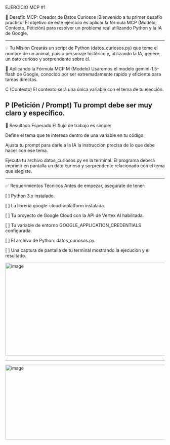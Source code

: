 EJERCICIO MCP #1

🐙 Desafío MCP: Creador de Datos Curiosos
¡Bienvenido a tu primer desafío práctico! El objetivo de este ejercicio es aplicar la fórmula MCP (Modelo, Contexto, Petición) para resolver un problema real utilizando Python y la IA de Google.

------------------------------------------------------------------------------------------------------------------------------------------------------------------------------------------------------------------

💡 Tu Misión
Crearás un script de Python (datos_curiosos.py) que tome el nombre de un animal, país o personaje histórico y, utilizando la IA, genere un dato curioso y sorprendente sobre él.

🔬 Aplicando la Fórmula MCP
M (Modelo)
Usaremos el modelo gemini-1.5-flash de Google, conocido por ser extremadamente rápido y eficiente para tareas directas.

C (Contexto)
El contexto será una única variable con el tema de tu elección.

P (Petición / Prompt)
Tu prompt debe ser muy claro y específico.
------------------------------------------------------------------------------------------------------------------------------------------------------------------------------------------------------------------

🎯 Resultado Esperado
El flujo de trabajo es simple:

Define el tema que te interesa dentro de una variable en tu código.

Ajusta tu prompt para darle a la IA la instrucción precisa de lo que debe hacer con ese tema.

Ejecuta tu archivo datos_curiosos.py en la terminal. El programa deberá imprimir en pantalla un dato curioso y sorprendente relacionado con el tema que elegiste.

------------------------------------------------------------------------------------------------------------------------------------------------------------------------------------------------------------------

✅ Requerimientos Técnicos
Antes de empezar, asegúrate de tener:

[ ] Python 3.x instalado.

[ ] La librería google-cloud-aiplatform instalada.

[ ] Tu proyecto de Google Cloud con la API de Vertex AI habilitada.

[ ] Tu variable de entorno GOOGLE_APPLICATION_CREDENTIALS configurada.

[ ] El archivo de Python: datos_curiosos.py.

[ ] Una captura de pantalla de tu terminal mostrando la ejecución y el resultado.

<img width="1020" height="293" alt="image" src="https://github.com/user-attachments/assets/2681dbe3-d629-4009-9dca-a1ba8fb3fbd2" />


------------------------------------------------------------------------------------------------------------------------------------------------------------------------------------------------------------------



<img width="640" height="237" alt="image" src="https://github.com/user-attachments/assets/a5c25fe6-6331-4787-adc5-2ff43ca6d8c1" />




